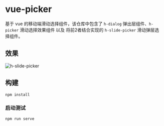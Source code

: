 # vue-picker
基于 vue 的移动端滑动选择组件，该仓库中包含了 `h-dialog` 弹出层组件、`h-picker` 滑动选择效果组件 以及 将前2者结合实现的 `h-slide-picker` 滑动弹层选择组件。

## 效果

![h-slide-picker](./src/assets/h_slide_picker.gif)

## 构建

```
npm install
```

### 启动测试
```
npm run serve
```


